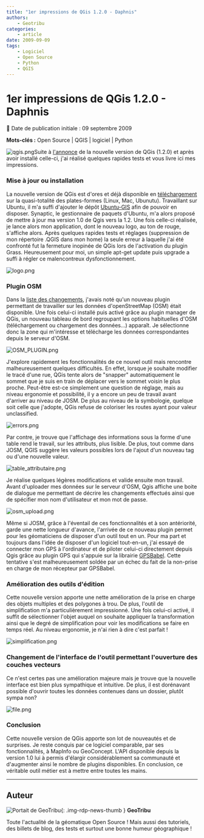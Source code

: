 ```yaml
---
title: "1er impressions de QGis 1.2.0 - Daphnis"
authors:
    - Geotribu
categories:
    - article
date: 2009-09-09
tags:
    - Logiciel
    - Open Source
    - Python
    - QGIS
---
```


# 1er impressions de QGis 1.2.0 - Daphnis

:calendar: Date de publication initiale : 09 septembre 2009

**Mots-clés :** Open Source | QGIS | logiciel | Python

![qgis.png](https://cdn.geotribu.fr/img/logos-icones/logiciels_librairies/qgis.png)Suite à [l'annonce](http://geotribu.net/node/154) de la nouvelle version de QGis (1.2.0) et après avoir installé celle-ci, j'ai réalisé quelques rapides tests et vous livre ici mes impressions.

### Mise à jour ou installation

La nouvelle version de QGis est d'ores et déjà disponible en [téléchargement](http://qgis.org/en/download/current-software.html) sur la quasi-totalité des plates-formes (Linux, Mac, Ubunutu). Travaillant sur Ubuntu, il m'a suffi d'ajouter le dépôt [Ubuntu-GIS](https://launchpad.net/~ubuntugis/+archive/ubuntugis-unstable) afin de pouvoir en disposer. Synaptic, le gestionnaire de paquets d'Ubuntu, m'a alors proposé de mettre à jour ma version 1.0 de Qgis vers la 1.2. Une fois celle-ci réalisée, je lance alors mon application, dont le nouveau logo, au ton de rouge, s'affiche alors. Après quelques rapides tests et réglages (suppression de mon répertoire .QGIS dans mon home) la seule erreur à laquelle j'ai été confronté fut la fermeture inopinée de QGis lors de l'activation du plugin Grass. Heureusement pour moi, un simple apt-get update puis upgrade a suffi à régler ce malencontreux dysfonctionnement.

![logo.png](https://cdn.geotribu.fr/img/qgis/logo.png)

### Plugin OSM

Dans la [liste des changements](http://blog.qgis.org/node/137), j'avais noté qu'un nouveau plugin permettant de travailler sur les données d'openStreetMap (OSM) était disponible. Une fois celui-ci installé puis activé grâce au plugin manager de QGis, un nouveau tableau de bord regroupant les options habituelles d'OSM (téléchargement ou chargement des données...) apparaît. Je sélectionne donc la zone qui m'intéresse et télécharge les données correspondantes depuis le serveur d'OSM.

![OSM_PLUGIN.png](https://cdn.geotribu.fr/img/qgis/OSM_PLUGIN.png)

J'explore rapidement les fonctionnalités de ce nouvel outil mais rencontre malheureusement quelques difficultés. En effet, lorsque je souhaite modifier le tracé d'une rue, QGis tente alors de "snapper" automatiquement le sommet que je suis en train de déplacer vers le sommet voisin le plus proche. Peut-être est-ce simplement une question de réglage, mais au niveau ergonomie et possibilité, il y a encore un peu de travail avant d'arriver au niveau de JOSM. De plus au niveau de la symbologie, quelque soit celle que j'adopte, QGis refuse de coloriser les routes ayant pour valeur unclassified.

![errors.png](https://cdn.geotribu.fr/img/qgis/errors.png)

Par contre, je trouve que l'affichage des informations sous la forme d'une table rend le travail, sur les attributs, plus lisible. De plus, tout comme dans JOSM, QGIS suggère les valeurs possibles lors de l'ajout d'un nouveau tag ou d'une nouvelle valeur.

![table_attributaire.png](https://cdn.geotribu.fr/img/qgis/table_attributaire.png)

Je réalise quelques légères modifications et valide ensuite mon travail. Avant d'uploader mes données sur le serveur d'OSM, Qgis affiche une boite de dialogue me permettant de décrire les changements effectués ainsi que de spécifier mon nom d'utilisateur et mon mot de passe.

![osm_upload.png](https://cdn.geotribu.fr/img/qgis/osm_upload.png)

Même si JOSM, grâce à l'éventail de ces fonctionnalités et à son antériorité, garde une nette longueur d'avance, l'arrivée de ce nouveau plugin permet pour les géomaticiens de disposer d'un outil tout en un. Pour ma part et toujours dans l'idée de disposer d'un logiciel tout-en-un, j'ai essayé de connecter mon GPS à l'ordinateur et de piloter celui-ci directement depuis Qgis grâce au plugin GPS qui s'appuie sur la librairie [GPSBabel](http://www.gpsbabel.org/). Cette tentative s'est malheureusement soldée par un échec du fait de la non-prise en charge de mon récepteur par GPSBabel.

### Amélioration des outils d'édition

Cette nouvelle version apporte une nette amélioration de la prise en charge des objets multiples et des polygones à trou. De plus, l'outil de simplification m'a particulièrement impressionné. Une fois celui-ci activé, il suffit de sélectionner l'objet auquel on souhaite appliquer la transformation ainsi que le degré de simplification pour voir les modifications se faire en temps réel. Au niveau ergonomie, je n'ai rien à dire c'est parfait !

![simplification.png](https://cdn.geotribu.fr/img/qgis/simplification.png)

### Changement de l'interface de l'outil permettant l'ouverture des couches vecteurs

Ce n'est certes pas une amélioration majeure mais je trouve que la nouvelle interface est bien plus sympathique et intuitive. De plus, il est dorénavant possible d'ouvrir toutes les données contenues dans un dossier, plutôt sympa non?

![file.png](https://cdn.geotribu.fr/img/qgis/file.png)

### Conclusion

Cette nouvelle version de QGis apporte son lot de nouveautés et de surprises. Je reste conquis par ce logiciel comparable, par ses fonctionnalités, à MapInfo ou GeoConcept. L'API disponible depuis la version 1.0 lui à permis d'élargir considérablement sa communauté et d'augmenter ainsi le nombre de plugins disponibles. En conclusion, ce véritable outil métier est à mettre entre toutes les mains.

----

## Auteur

![Portait de GeoTribu](https://cdn.geotribu.fr/img/internal/charte/geotribu_logo_64x64.png){: .img-rdp-news-thumb }
**GeoTribu**

Toute l'actualité de la géomatique Open Source ! Mais aussi des tutoriels, des billets de blog, des tests et surtout une bonne humeur géographique !
